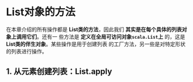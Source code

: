 List对象的方法
===================================================================================
在本章介绍的所有操作都是 **List类的方法**，因此我们 **其实是在每个具体的列表对象上调用它们**。还有一
些方法是 **定义在全局可访问对象`scala.List`上** 的，这是 **List类的伴生对象**。某些操作是用于创建列表
的工厂方法，另一些是对特定形状的列表进行操作。

## 1. 从元素创建列表：List.apply
